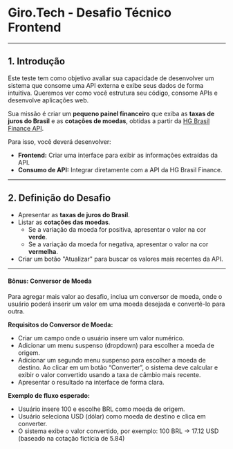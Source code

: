 # Giro.Tech - Desafio Técnico Frontend

---
## **1. Introdução**
Este teste tem como objetivo avaliar sua capacidade de desenvolver um sistema que consome uma API externa e exibe seus dados de forma intuitiva. Queremos ver como você estrutura seu código, consome APIs e desenvolve aplicações web.

Sua missão é criar um **pequeno painel financeiro** que exiba as **taxas de juros do Brasil** e as **cotações de moedas**, obtidas a partir da [HG Brasil Finance API](https://console.hgbrasil.com/documentation/finance).

Para isso, você deverá desenvolver:  
- **Frontend:** Criar uma interface para exibir as informações extraídas da API.  
- **Consumo de API:** Integrar diretamente com a API da HG Brasil Finance.


---

## **2. Definição do Desafio**

- Apresentar as **taxas de juros do Brasil**.
- Listar as **cotações das moedas**.  
  - Se a variação da moeda for positiva, apresentar o valor na cor **verde**.
  - Se a variação da moeda for negativa, apresentar o valor na cor **vermelha**.
- Criar um botão "Atualizar" para buscar os valores mais recentes da API. 

---
#### **Bônus: Conversor de Moeda**
Para agregar mais valor ao desafio, inclua um conversor de moeda, onde o usuário poderá inserir um valor em uma moeda desejada e convertê-lo para outra.

**Requisitos do Conversor de Moeda:**

- Criar um campo onde o usuário insere um valor numérico.
- Adicionar um menu suspenso (dropdown) para escolher a moeda de origem.
- Adicionar um segundo menu suspenso para escolher a moeda de destino.
Ao clicar em um botão “Converter”, o sistema deve calcular e exibir o valor convertido usando a taxa de câmbio mais recente.
- Apresentar o resultado na interface de forma clara.

**Exemplo de fluxo esperado:**

- Usuário insere 100 e escolhe BRL como moeda de origem.
- Usuário seleciona USD (dólar) como moeda de destino e clica em converter.
- O sistema exibe o valor convertido, por exemplo:
  100 BRL → 17.12 USD (baseado na cotação fictícia de 5.84)